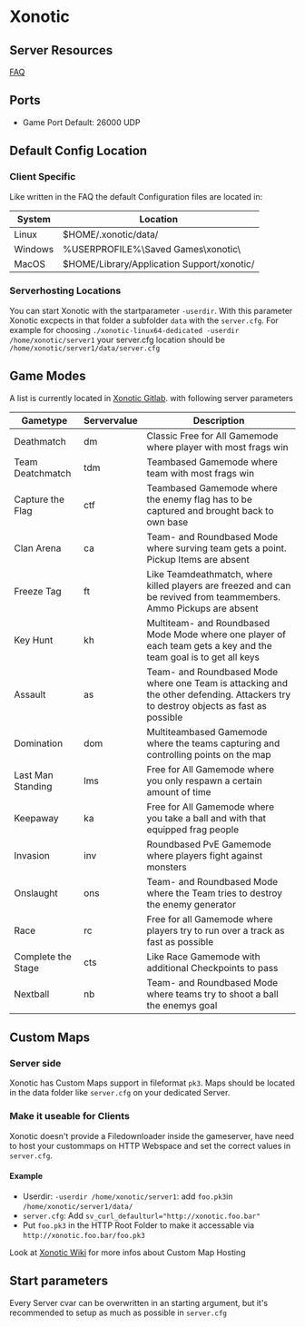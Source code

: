 # Xonotic

## Server Resources

[FAQ](https://xonotic.org/faq/)

## Ports

- Game Port Default: 26000 UDP

## Default Config Location

### Client Specific

Like written in the FAQ the default Configuration files are located in:

| System | Location |
|--|--|
| Linux | $HOME/.xonotic/data/ |
| Windows | %USERPROFILE%\Saved Games\xonotic\ |
| MacOS | $HOME/Library/Application Support/xonotic/ |

### Serverhosting Locations

You can start Xonotic with the startparameter `-userdir`. With this parameter Xonotic excpects in that folder a subfolder `data` with the `server.cfg`. For example for choosing `./xonotic-linux64-dedicated -userdir /home/xonotic/server1` your server.cfg location should be `/home/xonotic/server1/data/server.cfg`

## Game Modes

A list is currently located in [Xonotic Gitlab](https://gitlab.com/xonotic/xonotic/-/wikis/home#game-modes-or-game-types). with following server parameters

| Gametype | Servervalue | Description |
|--|--|--|
| Deathmatch | dm | Classic Free for All Gamemode where player with most frags win |
| Team Deatchmatch | tdm | Teambased Gamemode where team with most frags win |
| Capture the Flag | ctf | Teambased Gamemode where the enemy flag has to be captured and brought back to own base |
| Clan Arena | ca | Team- and Roundbased Mode where surving team gets a point. Pickup Items are absent |
| Freeze Tag | ft | Like Teamdeathmatch, where killed players are freezed and can be revived from teammembers. Ammo Pickups are absent |
| Key Hunt | kh | Multiteam- and Roundbased Mode Mode where one player of each team gets a key and the team goal is to get all keys | 
| Assault | as | Team- and Roundbased Mode where one Team is attacking and the other defending. Attackers try to destroy objects as fast as possible |
| Domination | dom | Multiteambased Gamemode where the teams capturing and controlling points on the map |
| Last Man Standing | lms | Free for All Gamemode where you only respawn a certain amount of time |
| Keepaway | ka | Free for All Gamemode where you take a ball and with that equipped frag people |
| Invasion | inv | Roundbased PvE Gamemode where players fight against monsters |
| Onslaught | ons | Team- and Roundbased Mode where the Team tries to destroy the enemy generator |
| Race | rc | Free for all Gamemode where players try to run over a track as fast as possible |
| Complete the Stage | cts | Like Race Gamemode with additional Checkpoints to pass |
| Nextball | nb | Team- and Roundbased Mode where teams try to shoot a ball the enemys goal |

## Custom Maps

### Server side
Xonotic has Custom Maps support in fileformat `pk3`. Maps should be located in the data folder like `server.cfg` on your dedicated Server.

### Make it useable for Clients
Xonotic doesn't provide a Filedownloader inside the gameserver, have need to host your custommaps on HTTP Webspace and set the correct values in `server.cfg`.

#### Example
- Userdir: `-userdir /home/xonotic/server1`: add `foo.pk3`in  `/home/xonotic/server1/data/`
- `server.cfg`: Add `sv_curl_defaulturl="http://xonotic.foo.bar"`
- Put `foo.pk3` in the HTTP Root Folder to make it accessable via `http://xonotic.foo.bar/foo.pk3`

Look at [Xonotic Wiki](https://gitlab.com/xonotic/xonotic/-/wikis/Automatic-map-downloads) for more infos about Custom Map Hosting

## Start parameters

Every Server cvar can be overwritten in an starting argument, but it's recommended to setup as much as possible in `server.cfg`